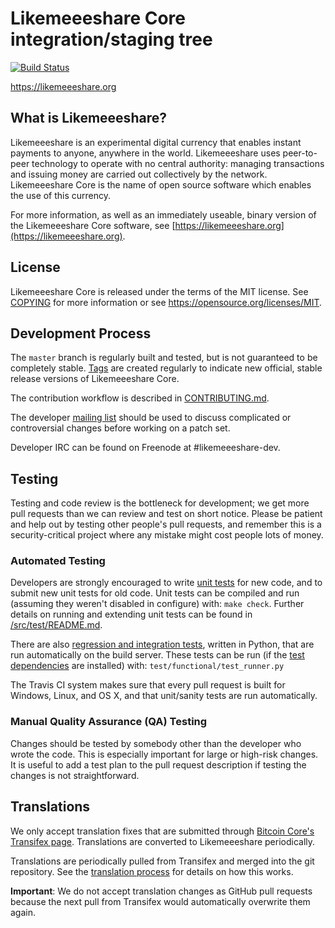 Likemeeeshare Core integration/staging tree
=====================================

[![Build Status](https://travis-ci.org/likemeeeshare-project/likemeeeshare.svg?branch=master)](https://travis-ci.org/likemeeeshare-project/likemeeeshare)

https://likemeeeshare.org

What is Likemeeeshare?
----------------

Likemeeeshare is an experimental digital currency that enables instant payments to
anyone, anywhere in the world. Likemeeeshare uses peer-to-peer technology to operate
with no central authority: managing transactions and issuing money are carried
out collectively by the network. Likemeeeshare Core is the name of open source
software which enables the use of this currency.

For more information, as well as an immediately useable, binary version of
the Likemeeeshare Core software, see [https://likemeeeshare.org](https://likemeeeshare.org).

License
-------

Likemeeeshare Core is released under the terms of the MIT license. See [COPYING](COPYING) for more
information or see https://opensource.org/licenses/MIT.

Development Process
-------------------

The `master` branch is regularly built and tested, but is not guaranteed to be
completely stable. [Tags](https://github.com/likemeeeshare-project/likemeeeshare/tags) are created
regularly to indicate new official, stable release versions of Likemeeeshare Core.

The contribution workflow is described in [CONTRIBUTING.md](CONTRIBUTING.md).

The developer [mailing list](https://groups.google.com/forum/#!forum/likemeeeshare-dev)
should be used to discuss complicated or controversial changes before working
on a patch set.

Developer IRC can be found on Freenode at #likemeeeshare-dev.

Testing
-------

Testing and code review is the bottleneck for development; we get more pull
requests than we can review and test on short notice. Please be patient and help out by testing
other people's pull requests, and remember this is a security-critical project where any mistake might cost people
lots of money.

### Automated Testing

Developers are strongly encouraged to write [unit tests](src/test/README.md) for new code, and to
submit new unit tests for old code. Unit tests can be compiled and run
(assuming they weren't disabled in configure) with: `make check`. Further details on running
and extending unit tests can be found in [/src/test/README.md](/src/test/README.md).

There are also [regression and integration tests](/test), written
in Python, that are run automatically on the build server.
These tests can be run (if the [test dependencies](/test) are installed) with: `test/functional/test_runner.py`

The Travis CI system makes sure that every pull request is built for Windows, Linux, and OS X, and that unit/sanity tests are run automatically.

### Manual Quality Assurance (QA) Testing

Changes should be tested by somebody other than the developer who wrote the
code. This is especially important for large or high-risk changes. It is useful
to add a test plan to the pull request description if testing the changes is
not straightforward.

Translations
------------

We only accept translation fixes that are submitted through [Bitcoin Core's Transifex page](https://www.transifex.com/projects/p/bitcoin/).
Translations are converted to Likemeeeshare periodically.

Translations are periodically pulled from Transifex and merged into the git repository. See the
[translation process](doc/translation_process.md) for details on how this works.

**Important**: We do not accept translation changes as GitHub pull requests because the next
pull from Transifex would automatically overwrite them again.
